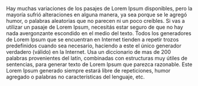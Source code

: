 Hay muchas variaciones de los pasajes de Lorem Ipsum disponibles, pero la mayoría sufrió alteraciones en alguna manera, ya sea porque se le agregó humor, o palabras aleatorias que no parecen ni un poco creíbles. 
Si vas a utilizar un pasaje de Lorem Ipsum, necesitás estar seguro de que no hay nada avergonzante escondido en el medio del texto.
Todos los generadores de Lorem Ipsum que se encuentran en Internet tienden a repetir trozos predefinidos cuando sea necesario, haciendo a este el único generador verdadero (válido) en la Internet.
Usa un diccionario de mas de 200 palabras provenientes del latín, combinadas con estructuras muy útiles de sentencias, para generar texto de Lorem Ipsum que parezca razonable. 
Este Lorem Ipsum generado siempre estará libre de repeticiones, humor agregado o palabras no características del lenguaje, etc.